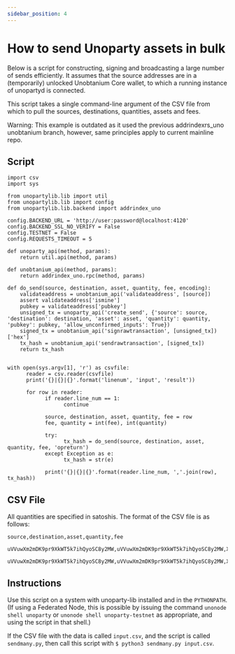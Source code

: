 ```yaml
---
sidebar_position: 4
---
```

# How to send Unoparty assets in bulk

Below is a script for constructing, signing and broadcasting a large number of sends efficiently. It assumes that the source addresses are in a (temporarily) unlocked Unobtanium Core wallet, to which a running instance of unopartyd is connected.

This script takes a single command-line argument of the CSV file from which to pull the sources, destinations, quantities, assets and fees.

Warning: This example is outdated as it used the previous addrindexrs_uno unobtanium branch, however, same principles apply to current mainline repo.

## Script

```
import csv
import sys

from unopartylib.lib import util
from unopartylib.lib import config
from unopartylib.lib.backend import addrindex_uno

config.BACKEND_URL = 'http://user:password@localhost:4120'
config.BACKEND_SSL_NO_VERIFY = False
config.TESTNET = False
config.REQUESTS_TIMEOUT = 5

def unoparty_api(method, params):
    return util.api(method, params)

def unobtanium_api(method, params):
    return addrindex_uno.rpc(method, params)

def do_send(source, destination, asset, quantity, fee, encoding):
    validateaddress = unobtanium_api('validateaddress', [source])
    assert validateaddress['ismine']
    pubkey = validateaddress['pubkey']
    unsigned_tx = unoparty_api('create_send', {'source': source, 'destination': destination, 'asset': asset, 'quantity': quantity, 'pubkey': pubkey, 'allow_unconfirmed_inputs': True})
    signed_tx = unobtanium_api('signrawtransaction', [unsigned_tx])['hex']
    tx_hash = unobtanium_api('sendrawtransaction', [signed_tx])
    return tx_hash


with open(sys.argv[1], 'r') as csvfile:
      reader = csv.reader(csvfile)
      print('{}|{}|{}'.format('linenum', 'input', 'result'))

      for row in reader:
            if reader.line_num == 1:                                            
                  continue                                                        

            source, destination, asset, quantity, fee = row
            fee, quantity = int(fee), int(quantity)

            try:
                  tx_hash = do_send(source, destination, asset, quantity, fee, 'opreturn')
            except Exception as e:
                  tx_hash = str(e)

            print('{}|{}|{}'.format(reader.line_num, ','.join(row), tx_hash))
```

## CSV File
All quantities are specified in satoshis. The format of the CSV file is as follows:

```
source,destination,asset,quantity,fee
  uVVuwXm2mDK9pr9XkWT5k7ihQyoSC8y2MW,uVVuwXm2mDK9pr9XkWT5k7ihQyoSC8y2MW,XUP,100000000,150
  uVVuwXm2mDK9pr9XkWT5k7ihQyoSC8y2MW,uVVuwXm2mDK9pr9XkWT5k7ihQyoSC8y2MW,XUP,200000000,100
```

## Instructions
Use this script on a system with unoparty-lib installed and in the ```PYTHONPATH```. (If using a Federated Node, this is possible by issuing the command ```unonode shell unoparty``` or ```unonode shell unoparty-testnet``` as appropriate, and using the script in that shell.)

If the CSV file with the data is called ```input.csv```, and the script is called ```sendmany.py```, then call this script with ```$ python3 sendmany.py input.csv```.
